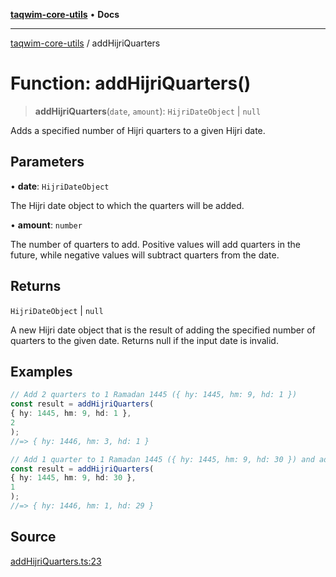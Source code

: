 [**taqwim-core-utils**](../README.md) • **Docs**

***

[taqwim-core-utils](../globals.md) / addHijriQuarters

# Function: addHijriQuarters()

> **addHijriQuarters**(`date`, `amount`): `HijriDateObject` \| `null`

Adds a specified number of Hijri quarters to a given Hijri date.

## Parameters

• **date**: `HijriDateObject`

The Hijri date object to which the quarters will be added.

• **amount**: `number`

The number of quarters to add. Positive values will add quarters in the future, while negative values will subtract quarters from the date.

## Returns

`HijriDateObject` \| `null`

A new Hijri date object that is the result of adding the specified number of quarters to the given date. Returns null if the input date is invalid.

## Examples

```ts
// Add 2 quarters to 1 Ramadan 1445 ({ hy: 1445, hm: 9, hd: 1 })
const result = addHijriQuarters(
{ hy: 1445, hm: 9, hd: 1 },
2
);
//=> { hy: 1446, hm: 3, hd: 1 }
```

```ts
// Add 1 quarter to 1 Ramadan 1445 ({ hy: 1445, hm: 9, hd: 30 }) and adjust the month
const result = addHijriQuarters(
{ hy: 1445, hm: 9, hd: 30 },
1
);
//=> { hy: 1446, hm: 1, hd: 29 }
```

## Source

[addHijriQuarters.ts:23](https://github.com/boussadjra/taqwim/blob/b6011f3ed342a975f52680743fe89e4925ba0553/packages/core-utils/src/lib/addHijriQuarters.ts#L23)
